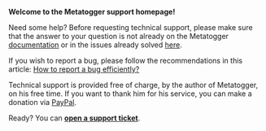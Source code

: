 **Welcome to the Metatogger support homepage!**

Need some help? Before requesting technical support, please make sure that the answer to your question is not already on the Metatogger [documentation](https://www.luminescence-software.org/en/metatogger/documentation) or in the issues already solved [here](https://github.com/luminescence-software/Metatogger-Support/issues?q=is%3Aissue+is%3Aclosed).

If you wish to report a bug, please follow the recommendations in this article: [How to report a bug efficiently?](http://www.chiark.greenend.org.uk/~sgtatham/bugs.html)

Technical support is provided free of charge, by the author of Metatogger, on his free time. If you want to thank him for his service, you can make a donation via [PayPal](https://paypal.me/sylvainrougeaux).

Ready? You can [**open a support ticket**](https://github.com/luminescence-software/Metatogger-Support/issues).
